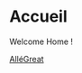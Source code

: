 <!-- TITLE: Home -->
<!-- SUBTITLE: Mon Wiki -->

# Accueil
Welcome Home !

[AlléGreat](/home/allegreat)